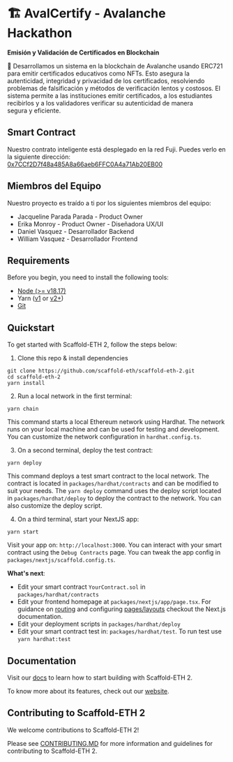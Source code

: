 # 🏗 AvalCertify - Avalanche Hackathon

**Emisión y Validación de Certificados en Blockchain**


🧪 Desarrollamos un sistema en la blockchain de Avalanche usando ERC721 para emitir certificados educativos como NFTs. Esto asegura la autenticidad, integridad y privacidad de los certificados, resolviendo problemas de falsificación y métodos de verificación lentos y costosos. El sistema permite a las instituciones emitir certificados, a los estudiantes recibirlos y a los validadores verificar su autenticidad de manera segura y eficiente.

## Smart Contract

Nuestro contrato inteligente está desplegado en la red Fuji. Puedes verlo en la siguiente dirección: [0x7CCf2D7f48a485A8a66aeb6FFC0A4a71Ab20EB00](https://subnets-test.avax.network/c-chain/address/0x7CCf2D7f48a485A8a66aeb6FFC0A4a71Ab20EB00)

## Miembros del Equipo

Nuestro proyecto es traído a ti por los siguientes miembros del equipo:

- Jacqueline Parada Parada - Product Owner
- Erika Monroy - Product Owner - Diseñadora UX/UI
- Daniel Vasquez - Desarrollador Backend
- William Vasquez - Desarrollador Frontend

## Requirements

Before you begin, you need to install the following tools:

- [Node (>= v18.17)](https://nodejs.org/en/download/)
- Yarn ([v1](https://classic.yarnpkg.com/en/docs/install/) or [v2+](https://yarnpkg.com/getting-started/install))
- [Git](https://git-scm.com/downloads)

## Quickstart

To get started with Scaffold-ETH 2, follow the steps below:

1. Clone this repo & install dependencies

```
git clone https://github.com/scaffold-eth/scaffold-eth-2.git
cd scaffold-eth-2
yarn install
```

2. Run a local network in the first terminal:

```
yarn chain
```

This command starts a local Ethereum network using Hardhat. The network runs on your local machine and can be used for testing and development. You can customize the network configuration in `hardhat.config.ts`.

3. On a second terminal, deploy the test contract:

```
yarn deploy
```

This command deploys a test smart contract to the local network. The contract is located in `packages/hardhat/contracts` and can be modified to suit your needs. The `yarn deploy` command uses the deploy script located in `packages/hardhat/deploy` to deploy the contract to the network. You can also customize the deploy script.

4. On a third terminal, start your NextJS app:

```
yarn start
```

Visit your app on: `http://localhost:3000`. You can interact with your smart contract using the `Debug Contracts` page. You can tweak the app config in `packages/nextjs/scaffold.config.ts`.

**What's next**:

- Edit your smart contract `YourContract.sol` in `packages/hardhat/contracts`
- Edit your frontend homepage at `packages/nextjs/app/page.tsx`. For guidance on [routing](https://nextjs.org/docs/app/building-your-application/routing/defining-routes) and configuring [pages/layouts](https://nextjs.org/docs/app/building-your-application/routing/pages-and-layouts) checkout the Next.js documentation.
- Edit your deployment scripts in `packages/hardhat/deploy`
- Edit your smart contract test in: `packages/hardhat/test`. To run test use `yarn hardhat:test`

## Documentation

Visit our [docs](https://docs.scaffoldeth.io) to learn how to start building with Scaffold-ETH 2.

To know more about its features, check out our [website](https://scaffoldeth.io).

## Contributing to Scaffold-ETH 2

We welcome contributions to Scaffold-ETH 2!

Please see [CONTRIBUTING.MD](https://github.com/scaffold-eth/scaffold-eth-2/blob/main/CONTRIBUTING.md) for more information and guidelines for contributing to Scaffold-ETH 2.
